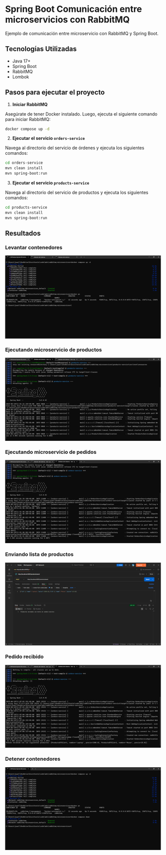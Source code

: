 # Spring Boot Comunicación entre microservicios con RabbitMQ

Ejemplo de comunicación entre microservicio con RabbitMQ y Spring Boot.

## Tecnologías Utilizadas
- Java 17+
- Spring Boot
- RabbitMQ
- Lombok

## Pasos para ejecutar el proyecto

1. **Iniciar RabbitMQ**

  Asegúrate de tener Docker instalado. Luego, ejecuta el siguiente comando para iniciar RabbitMQ:

  ```sh
  docker compose up -d
  ```

2. **Ejecutar el servicio `orders-service`**

  Navega al directorio del servicio de órdenes y ejecuta los siguientes comandos:

  ```sh
  cd orders-service
  mvn clean install
  mvn spring-boot:run
  ```

3. **Ejecutar el servicio `products-service`**

  Navega al directorio del servicio de productos y ejecuta los siguientes comandos:

  ```sh
  cd products-service
  mvn clean install
  mvn spring-boot:run
  ```

## Resultados

### Levantar contenedores
![Levantar Contenedores](/rabbitmq-microservices/images/levantar-contenedores.png)

### Ejecutando microservicio de productos
![Ejecutando Productos](/rabbitmq-microservices/images/ejecutando-productos.png)

### Ejecutando microservicio de pedidos
![Ejecutando Pedidos](/rabbitmq-microservices/images/ejecutando-pedidos.png)

### Enviando lista de productos
![Enviando Lista Productos](/rabbitmq-microservices/images/enviando-lista-productos.png)

### Pedido recibido
![Pedido Recibido](/rabbitmq-microservices/images/pedido-recibido.png)

### Detener contenedores
![Detener Contenedores](/rabbitmq-microservices/images/detener-contenedores.png)